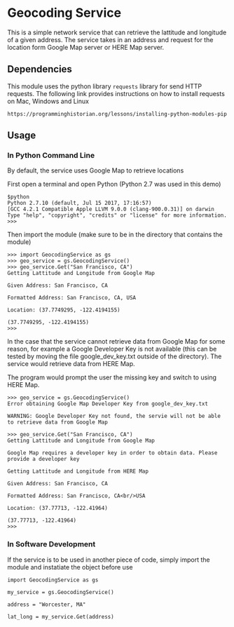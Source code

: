# Geocoding Service

This is a simple network service that can retrieve the lattitude and longitude of a given address. The service takes in an address and request for the location form Google Map server or HERE Map server.

## Dependencies

This module uses the python library ```requests``` library for send HTTP requests.
The following link provides instructions on how to install requests on Mac, Windows and Linux

`https://programminghistorian.org/lessons/installing-python-modules-pip`

## Usage

### In Python Command Line

By default, the service uses Google Map to retrieve locations

First open a terminal and open Python (Python 2.7 was used in this demo)

```
$python
Python 2.7.10 (default, Jul 15 2017, 17:16:57) 
[GCC 4.2.1 Compatible Apple LLVM 9.0.0 (clang-900.0.31)] on darwin
Type "help", "copyright", "credits" or "license" for more information.
>>>
```

Then import the module (make sure to be in the directory that contains the module)

```
>>> import GeocodingService as gs
>>> geo_service = gs.GeocodingService()
>>> geo_service.Get("San Francisco, CA")
Getting Lattitude and Longitude from Google Map

Given Address: San Francisco, CA

Formatted Address: San Francisco, CA, USA

Location: (37.7749295, -122.4194155)

(37.7749295, -122.4194155)
>>>
```

In the case that the service cannot retrieve data from Google Map for some reason, for example a Google Developer Key is not available (this can be tested by moving the file google_dev_key.txt outside of the directory). The service would retrieve data from HERE Map.

The program would prompt the user the missing key and switch to using HERE Map.

```
>>> geo_service = gs.GeocodingService()
Error obtaining Google Map Developer Key from google_dev_key.txt

WARNING: Google Developer Key not found, the servie will not be able to retrieve data from Google Map

>>> geo_service.Get("San Francisco, CA")
Getting Lattitude and Longitude from Google Map

Google Map requires a developer key in order to obtain data. Please provide a developer key

Getting Lattitude and Longitude from HERE Map

Given Address: San Francisco, CA

Formatted Address: San Francisco, CA<br/>USA

Location: (37.77713, -122.41964)

(37.77713, -122.41964)
>>>
```

### In Software Development

If the service is to be used in another piece of code, simply import the module and instatiate the object before use

```
import GeocodingService as gs

my_service = gs.GeocodingService()

address = "Worcester, MA"

lat_long = my_service.Get(address)
```
